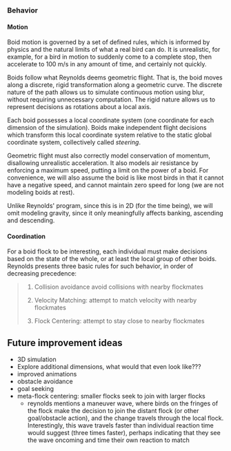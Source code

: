 ### Behavior

#### Motion

Boid motion is governed by a set of defined rules, which is informed by physics and the natural limits of what a real bird can do. It is unrealistic, for example, for a bird in motion to suddenly come to a complete stop, then accelerate to 100 m/s in any amount of time, and certainly not quickly. 

Boids follow what Reynolds deems geometric flight. That is, the boid moves along a discrete, rigid transformation along a geometric curve. The discrete nature of the path allows us to simulate continuous motion using blur, without requiring unnecessary computation. The rigid nature allows us to represent decisions as rotations about a local axis. 

Each boid possesses a local coordinate system (one coordinate for each dimension of the simulation). Boids make independent flight decisions which transform this local coordinate system relative to the static global coordinate system, collectively called _steering_.

Geometric flight must also correctly model conservation of momentum, disallowing unrealistic acceleration. It also models air resistance by enforcing a maximum speed, putting a limit on the power of a boid. For convenience, we will also assume the boid is like most birds in that it cannot have a negative speed, and cannot maintain zero speed for long (we are not modeling boids at rest).

Unlike Reynolds' program, since this is in 2D (for the time being), we will omit modeling gravity, since it only meaningfully affects banking, ascending and descending.

#### Coordination

For a boid flock to be interesting, each individual must make decisions based on the state of the whole, or at least the local group of other boids. Reynolds presents three basic rules for such behavior, in order of decreasing precedence:

> 1. Collision avoidance avoid collisions with nearby flockmates
>
> 2. Velocity Matching: attempt to match velocity with nearby flockmates
>
> 3. Flock Centering: attempt to stay close to nearby flockmates



## Future improvement ideas

- 3D simulation
- Explore additional dimensions, what would that even look like???
- improved animations
- obstacle avoidance
- goal seeking
- meta-flock centering: smaller flocks seek to join with larger flocks
  - reynolds mentions a maneuver wave, where birds on the fringes of the flock make the decision to join the distant flock (or other goal/obstacle action), and the change travels through the local flock. Interestingly, this wave travels faster than individual reaction time would suggest (three times faster), perhaps indicating that they see the wave oncoming and time their own reaction to match
